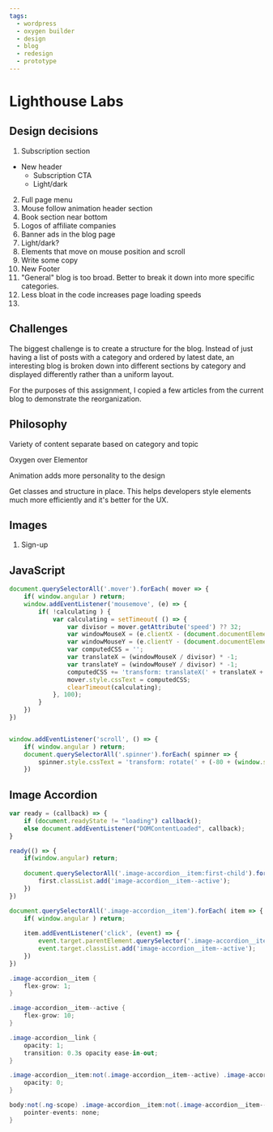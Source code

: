 ```yaml
---
tags:
  - wordpress
  - oxygen builder
  - design
  - blog
  - redesign
  - prototype
---
```


# Lighthouse Labs

## Design decisions

1. Subscription section
- New header
    - Subscription CTA
    - Light/dark
2. Full page menu
3. Mouse follow animation header section
4. Book section near bottom
5. Logos of affiliate companies
6. Banner ads in the blog page
7. Light/dark?
8. Elements that move on mouse position and scroll
9. Write some copy
10. New Footer
11. "General" blog is too broad.  Better to break it down into more specific categories.
12. Less bloat in the code increases page loading speeds
13. 

## Challenges

The biggest challenge is to create a structure for the blog.  Instead of just having a list of posts with a category and ordered by latest date, an interesting blog is broken down into different sections by category and displayed differently rather than a uniform layout. 

For the purposes of this assignment, I copied a few articles from the current blog to demonstrate the reorganization. 

## Philosophy

Variety of content
separate based on category and topic

Oxygen over Elementor

Animation adds more personality to the design

Get classes and structure in place.  This helps developers style elements much more efficiently and it's better for the UX.

## Images

1. Sign-up

## JavaScript 

```js
document.querySelectorAll('.mover').forEach( mover => {	
	if( window.angular ) return;	
	window.addEventListener('mousemove', (e) => {		
		if( !calculating ) {			
			var calculating = setTimeout( () => {				
				var divisor = mover.getAttribute('speed') ?? 32;				
				var windowMouseX = (e.clientX - (document.documentElement.clientWidth / 2));
				var windowMouseY = (e.clientY - (document.documentElement.clientHeight / 2));
				var computedCSS = '';				
				var translateX = (windowMouseX / divisor) * -1;
				var translateY = (windowMouseY / divisor) * -1;
				computedCSS += 'transform: translateX(' + translateX + 'px) translateY(' + translateY + 'px);';
				mover.style.cssText = computedCSS;				
				clearTimeout(calculating);
			}, 100);			
		}		
	})	
})


window.addEventListener('scroll', () => {	
	if( window.angular ) return;	
	document.querySelectorAll('.spinner').forEach( spinner => {		
		spinner.style.cssText = 'transform: rotate(' + (-80 + (window.scrollY / 16)) + 'deg)';		
	})
```

## Image Accordion

```js
var ready = (callback) => {
	if (document.readyState != "loading") callback();
	else document.addEventListener("DOMContentLoaded", callback);
}

ready(() => {
	if(window.angular) return;
	
	document.querySelectorAll('.image-accordion__item:first-child').forEach( first => {
		first.classList.add('image-accordion__item--active');
	})
})

document.querySelectorAll('.image-accordion__item').forEach( item => {
	if( window.angular ) return;
	
	item.addEventListener('click', (event) => {
		event.target.parentElement.querySelector('.image-accordion__item--active').classList.remove('image-accordion__item--active');
		event.target.classList.add('image-accordion__item--active');
	})
})
```

```cs
.image-accordion__item {
	flex-grow: 1;
}

.image-accordion__item--active {
	flex-grow: 10;
}

.image-accordion__link {
	opacity: 1;
	transition: 0.3s opacity ease-in-out;
}

.image-accordion__item:not(.image-accordion__item--active) .image-accordion__link {
	opacity: 0;
}

body:not(.ng-scope) .image-accordion__item:not(.image-accordion__item--active) .image-accordion__details {
	pointer-events: none;
}
```
